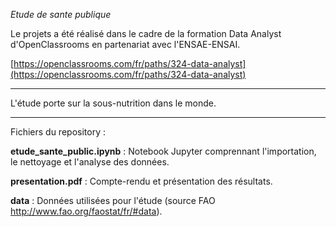 *Etude de sante publique*

Le projets a été réalisé dans le cadre de la formation Data Analyst d'OpenClassrooms en partenariat avec l'ENSAE-ENSAI.
  
[https://openclassrooms.com/fr/paths/324-data-analyst](https://openclassrooms.com/fr/paths/324-data-analyst)

---

L'étude porte sur la sous-nutrition dans le monde.

---

Fichiers du repository :

**etude_sante_public.ipynb** : Notebook Jupyter comprennant l'importation, le nettoyage et l'analyse des données.

**presentation.pdf** : Compte-rendu et présentation des résultats.

**data** : Données utilisées pour l'étude (source FAO http://www.fao.org/faostat/fr/#data).
